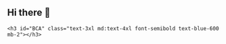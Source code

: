 ## Hi there 👋
 
    <h3 id="BCA" class="text-3xl md:text-4xl font-semibold text-blue-600 mb-2"></h3>
